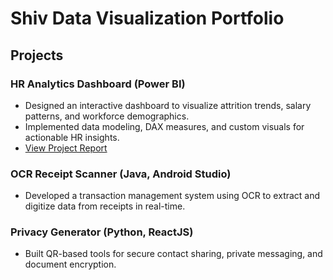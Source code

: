 # Shiv Data Visualization Portfolio

## Projects

### HR Analytics Dashboard (Power BI)
- Designed an interactive dashboard to visualize attrition trends, salary patterns, and workforce demographics.
- Implemented data modeling, DAX measures, and custom visuals for actionable HR insights.
- [View Project Report](HR_Analytics_Dashboard_Project_Report.pdf)

### OCR Receipt Scanner (Java, Android Studio)
- Developed a transaction management system using OCR to extract and digitize data from receipts in real-time.

### Privacy Generator (Python, ReactJS)
- Built QR-based tools for secure contact sharing, private messaging, and document encryption.
